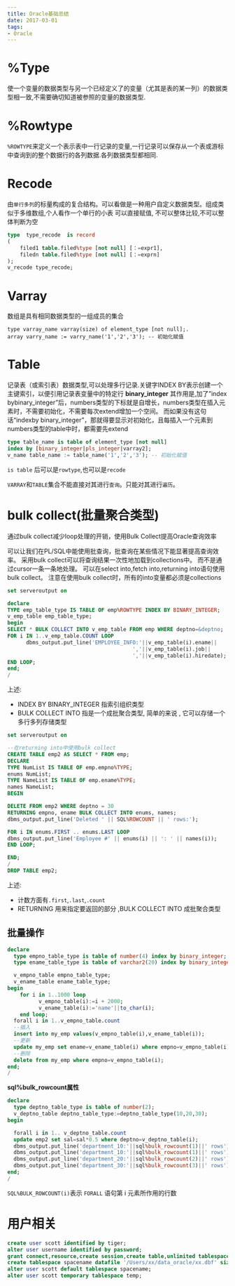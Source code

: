 ```yaml
---
title: Oracle基础总结
date: 2017-03-01
tags:
- Oracle
---
```


<!-- TOC -->

<!-- /TOC -->

# %Type

使一个变量的数据类型与另一个已经定义了的变量（尤其是表的某一列）的数据类型相一致,不需要确切知道被参照的变量的数据类型.

# %Rowtype

`%ROWTYPE`来定义一个表示表中一行记录的变量,一行记录可以保存从一个表或游标中查询到的整个数据行的各列数据.各列数据类型都相同.

# Recode

由`单行多列`的标量构成的复合结构。可以看做是一种用户自定义数据类型。组成类似于多维数组,个人看作一个单行的小表
可以直接赋值, 不可以整体比较,不可以整体判断为空

```sql
type  type_recode  is record
(
    filed1 table.filed%type [not null] [：=expr1],
    filedn table.filed%type [not null] [：=exprn]
);
v_recode type_recode;
```

# Varray

数组是具有相同数据类型的一组成员的集合
```
type varray_name varray(size) of element_type [not null];.
array varry_name := varry_name('1','2','3'); -- 初始化赋值
```

# Table

记录表（或索引表）数据类型,可以处理多行记录.关键字INDEX BY表示创建一个主键索引，以便引用记录表变量中的特定行
**binary_integer**
其作用是,加了”index bybinary_integer”后，numbers类型的下标就是自增长，numbers类型在插入元素时，不需要初始化，不需要每次extend增加一个空间。
而如果没有这句话“indexby binary_integer”，那就得要显示对初始化，且每插入一个元素到numbers类型的table中时，都需要先extend

```sql
type table_name is table of element_type [not null]
index by [binary_integer|pls_integer|varray2];
v_name table_name := table_name('1','2','3'); -- 初始化赋值
```

`is table` 后可以是`rowtype`,也可以是`recode`

`VARRAY`和`TABLE`集合不能直接对其进行`查询`。只能对其进行`遍历`。

# bulk collect(批量聚合类型)

通过bulk collect减少loop处理的开销，使用Bulk Collect提高Oracle查询效率

可以让我们在PL/SQL中能使用批查询，批查询在某些情况下能显著提高查询效率。
采用bulk collect可以将查询结果一次性地加载到collections中。
而不是通过cursor一条一条地处理。
可以在select into,fetch into,returning into语句使用bulk collect。
注意在使用bulk collect时，所有的into变量都必须是collections

```sql
set serveroutput on

declare
TYPE emp_table_type IS TABLE OF emp%ROWTYPE INDEX BY BINARY_INTEGER;
v_emp_table emp_table_type;
begin
SELECT * BULK COLLECT INTO v_emp_table FROM emp WHERE deptno=&deptno;
FOR i IN 1..v_emp_table.COUNT LOOP
      dbms_output.put_line('EMPLOYEE_INFO:'||v_emp_table(i).ename||
                                        ','||v_emp_table(i).job||
                                        ','||v_emp_table(i).hiredate);
END LOOP;
end;
/
```

上述:

- INDEX BY BINARY_INTEGER 指索引组织类型
- BULK COLLECT INTO 指是一个成批聚合类型, 简单的来说 , 它可以存储一个多行多列存储类型

```sql
set serveroutput on

--在returning into中使用bulk collect
CREATE TABLE emp2 AS SELECT * FROM emp;
DECLARE
TYPE NumList IS TABLE OF emp.empno%TYPE;
enums NumList;
TYPE NameList IS TABLE OF emp.ename%TYPE;
names NameList;
BEGIN

DELETE FROM emp2 WHERE deptno = 30
RETURNING empno, ename BULK COLLECT INTO enums, names;
dbms_output.put_line('Deleted ' || SQL%ROWCOUNT || ' rows:');

FOR i IN enums.FIRST .. enums.LAST LOOP
dbms_output.put_line('Employee #' || enums(i) || ': ' || names(i));
END LOOP;

END;
/
DROP TABLE emp2;
```
上述:

- 计数方面有`.first`,`.last`,`.count`
- RETURNING 用来指定要返回的部分 ,BULK COLLECT INTO 成批聚合类型

## 批量操作


```sql
declare
  type empno_table_type is table of number(4) index by binary_integer;
  type ename_table_type is table of varchar2(20) index by binary_integer;

  v_empno_table empno_table_type;
  v_ename_table ename_table_type;
begin
    for i in 1..1000 loop
          v_empno_table(i):=i + 2000;
          v_ename_table(i):='name'||to_char(i);
    end loop;
  forall i in 1..v_empno_table.count
  --插入
  insert into my_emp values(v_empno_table(i),v_ename_table(i));
  --更新
  update my_emp set ename=v_ename_table(i) where empno=v_empno_table(i);
  --删除
  delete from my_emp where empno=v_empno_table(i);
end;
/
```

**sql%bulk_rowcount属性**

```sql
declare
  type deptno_table_type is table of number(2);
  v_deptno_table deptno_table_type:=deptno_table_type(10,20,30);
begin

  forall i in 1.. v_deptno_table.count
  update emp2 set sal=sal*0.5 where deptno=v_deptno_table(i);
  dbms_output.put_line('department_10:'||sql%bulk_rowcount(1)||' rows');
  dbms_output.put_line('department_10:'||sql%bulk_rowcount(1)||' rows');
  dbms_output.put_line('department_20:'||sql%bulk_rowcount(2)||' rows');
  dbms_output.put_line('department_30:'||sql%bulk_rowcount(3)||' rows');
end;
/
```
`SQL%BULK_ROWCOUNT(i)`表示 `FORALL` 语句第 i 元素所作用的行数

# 用户相关

```sql
create user scott identified by tiger;
alter user username identified by password;
grant connect,resource,create session,create table,unlimited tablespace to scott;
create tablespace spacename datafile '/Users/xx/data_oracle/xx.dbf' size 2M;
alter user scott default tablespace spacename;
alter user scott temporary tablespace temp;
```
